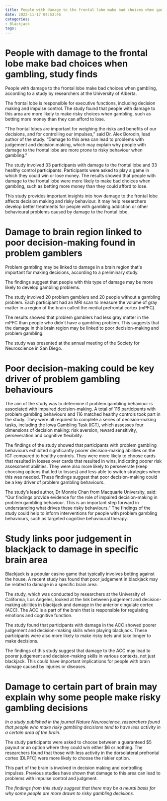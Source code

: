 ```yaml
---
title: People with damage to the frontal lobe make bad choices when gambling, study finds
date: 2022-11-17 04:53:46
categories:
- Blackjack
tags:
---
```



#  People with damage to the frontal lobe make bad choices when gambling, study finds

People with damage to the frontal lobe make bad choices when gambling, according to a study by researchers at the University of Alberta.

The frontal lobe is responsible for executive functions, including decision making and impulse control. The study found that people with damage to this area are more likely to make risky choices when gambling, such as betting more money than they can afford to lose.

“The frontal lobes are important for weighing the risks and benefits of our decisions, and for controlling our impulses,” said Dr. Alex Borodin, lead author of the study. “Damage to this area can lead to problems with judgement and decision making, which may explain why people with damage to the frontal lobe are more prone to risky behaviour when gambling.”

The study involved 33 participants with damage to the frontal lobe and 33 healthy control participants. Participants were asked to play a game in which they could win or lose money. The results showed that people with damage to the frontal lobe were more likely to make bad choices when gambling, such as betting more money than they could afford to lose.

This study provides important insights into how damage to the frontal lobe affects decision making and risky behaviour. It may help researchers develop better treatments for people with gambling addiction or other behavioural problems caused by damage to the frontal lobe.

#  Damage to brain region linked to poor decision-making found in problem gamblers

Problem gambling may be linked to damage in a brain region that's important for making decisions, according to a preliminary study.

The findings suggest that people with this type of damage may be more likely to develop gambling problems.

The study involved 20 problem gamblers and 20 people without a gambling problem. Each participant had an MRI scan to measure the volume of gray matter in a region of the brain called the medial prefrontal cortex (mPFC).

The results showed that problem gamblers had less gray matter in the mPFC than people who didn't have a gambling problem. This suggests that the damage in this brain region may be linked to poor decision-making and problem gambling.

The study was presented at the annual meeting of the Society for Neuroscience in San Diego.

#  Poor decision-making could be key driver of problem gambling behaviours

The aim of the study was to determine if problem gambling behaviour is associated with impaired decision-making. A total of 116 participants with problem gambling behaviours and 116 matched healthy controls took part in the study. They were all required to complete a series of decision-making tasks, including the Iowa Gambling Task (IGT), which assesses four dimensions of decision making: risk aversion, reward sensitivity, perseveration and cognitive flexibility.

The findings of the study showed that participants with problem gambling behaviours exhibited significantly poorer decision-making abilities on the IGT compared to healthy controls. They were more likely to choose cards that resulted in losses over cards that resulted in wins, indicating poorer risk assessment abilities. They were also more likely to perseverate (keep choosing options that led to losses) and less able to switch strategies when this was needed. These findings suggest that poor decision-making could be a key driver of problem gambling behaviours.

The study’s lead author, Dr Monnie Chan from Macquarie University, said: “Our findings provide evidence for the role of impaired decision-making in problem gambling behaviour. This is an important step forward in understanding what drives these risky behaviours.” The findings of the study could help to inform interventions for people with problem gambling behaviours, such as targeted cognitive behavioural therapy.

#  Study links poor judgement in blackjack to damage in specific brain area

Blackjack is a popular casino game that typically involves betting against the house. A recent study has found that poor judgement in blackjack may be related to damage in a specific brain area.

The study, which was conducted by researchers at the University of California, Los Angeles, looked at the link between judgement and decision-making abilities in blackjack and damage in the anterior cingulate cortex (ACC). The ACC is a part of the brain that is responsible for regulating emotions and cognitive function.

The study found that participants with damage in the ACC showed poorer judgement and decision-making skills when playing blackjack. These participants were also more likely to make risky bets and take longer to make decisions.

The findings of this study suggest that damage to the ACC may lead to poorer judgement and decision-making skills in various contexts, not just blackjack. This could have important implications for people with brain damage caused by injuries or diseases.

#  Damage to certain part of brain may explain why some people make risky gambling decisions

_In a study published in the journal Nature Neuroscience, researchers found that people who make risky gambling decisions tend to have less activity in a certain area of the brain._

The study participants were asked to choose between a guaranteed $5 payout or an option where they could win either $6 or nothing. The researchers found that those with less activity in the dorsolateral prefrontal cortex (DLPFC) were more likely to choose the riskier option.

This part of the brain is involved in decision making and controlling impulses. Previous studies have shown that damage to this area can lead to problems with impulse control and judgment.

_The findings from this study suggest that there may be a neural basis for why some people are more drawn to risky gambling decisions._